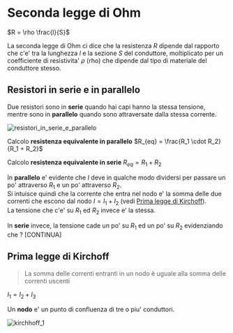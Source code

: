 # Seconda legge di Ohm  

$R = \rho \frac{l}{S}$  

La seconda legge di Ohm ci dice che la resistenza $R$ dipende dal rapporto che c'e' tra la lunghezza $l$ e la sezione $S$ del conduttore, moltiplicato per un coefficiente di resistivita' $\rho$ (rho) che dipende dal tipo di materiale del conduttore stesso.  

## Resistori in serie e in parallelo

Due resistori sono in **serie** quando hai capi hanno la stessa tensione, mentre sono in **parallelo** quando sono attraversate dalla stessa corrente.  


![resistori_in_serie_e_parallelo](https://user-images.githubusercontent.com/7195133/195977052-41a502ee-093f-4f7a-99c1-2cb5ba18965d.png)  

Calcolo **resistenza equivalente in parallelo** $R_{eq} = \frac{R_1 \cdot R_2}{R_1 + R_2}$  

Calcolo **resistenza equivalente in serie**  $R_{eq} = R_1 + R_2$


In **parallelo** e' evidente che $I$ deve in qualche modo dividersi per passare un po' attraverso $R_1$ e un po' attraverso $R_2$.  
Si intuisce quindi che la corrente che entra nel nodo e' la somma delle due correnti che escono dal nodo $I = I_1 + I_2$ (vedi [Prima legge di Kirchoff](#prima-legge-di-kirchoff)).  
La tensione che c'e' su $R_1$ ed $R_2$ invece e' la stessa.


In **serie** invece, la tensione cade un po' su $R_1$ ed un po' su $R_2$ evidenziando che ? [CONTINUA]  

## Prima legge di Kirchoff  
> La somma delle correnti entranti in un nodo è uguale alla somma delle correnti uscenti   

$I_1 = I_2 + I_3$

Un **nodo** e' un punto di confluenza di tre o piu' conduttori.


![kirchhoff_1](https://user-images.githubusercontent.com/7195133/195977379-bbc3de68-a649-4520-9e59-a086dc6534dd.jpg)
